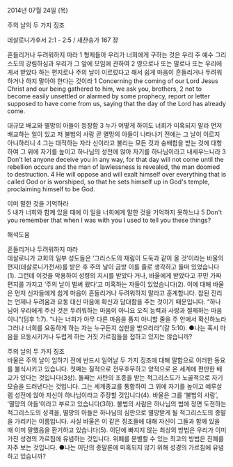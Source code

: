 2014년 07월 24일 (목)

주의 날의 두 가지 징조



데살로니가후서 2:1 - 2:5 / 새찬송가 167 장


흔들리거나 두려워하지 마라 
1 형제들아 우리가 너희에게 구하는 것은 우리 주 예수 그리스도의 강림하심과 우리가 그 앞에 모임에 관하여 2 영으로나 또는 말로나 또는 우리에게서 받았다 하는 편지로나 주의 날이 이르렀다고 해서 쉽게 마음이 흔들리거나 두려워하거나 하지 말아야 한다는 것이라 
1 Concerning the coming of our Lord Jesus Christ and our being gathered to him, we ask you, brothers, 2 not to become easily unsettled or alarmed by some prophecy, report or letter supposed to have come from us, saying that the day of the Lord has already come. 

대규모 배교와 멸망의 아들이 등장함
3 누가 어떻게 하여도 너희가 미혹되지 말라 먼저 배교하는 일이 있고 저 불법의 사람 곧 멸망의 아들이 나타나기 전에는 그 날이 이르지 아니하리니 4 그는 대적하는 자라 신이라고 불리는 모든 것과 숭배함을 받는 것에 대항하여 그 위에 자기를 높이고 하나님의 성전에 앉아 자기를 하나님이라고 내세우느니라
3 Don't let anyone deceive you in any way, for that day will not come until the rebellion occurs and the man of lawlessness is revealed, the man doomed to destruction. 4 He will oppose and will exalt himself over everything that is called God or is worshiped, so that he sets himself up in God's temple, proclaiming himself to be God.

이미 말한 것을 기억하라  
5 내가 너희와 함께 있을 때에 이 일을 너희에게 말한 것을 기억하지 못하느냐 
5 Don't you remember that when I was with you I used to tell you these things?

해석도움





흔들리거나 두려워하지 마라   
데살로니가 교회의 일부 성도들은 ‘그리스도의 재림이 도둑과 같이 올 것’이라는 바울의 편지(데살로니가전서)를 받은 후 주의 날이 금방 이를 줄로 생각하고 들떠 있었습니다(1). 그런데 이것을 악용하여 성령의 지시를 받았다 거나, 바울에게 받았다고 꾸민 가짜 편지를 가지고 ‘주의 날이 벌써 왔다’고 미혹하는 자들이 있었습니다(2). 이에 대해 바울은 먼저 신자들에게 쉽게 마음이 흔들리거나 두려워하지 말라고 훈계합니다. 참된 진리는 언제나 두려움과 요동 대신 마음에 확신과 담대함을 주는 것이기 때문입니다. “하나님이 우리에게 주신 것은 두려워하는 마음이 아니요 오직 능력과 사랑과 절제하는 마음이니”(딤후 1:7). “나는 너희가 아무 다른 마음을 품지 아니할 줄을 주 안에서 확신하노라 그러나 너희를 요동하게 하는 자는 누구든지 심판을 받으리라”(갈 5:10).
●나는 혹시 마음을 요동시키거나 두렵게 하는 거짓 가르침들을 접하고 있지는 않습니까?

주의 날의 두 가지 징조  
바울은 주의 날이 임하기 전에 반드시 일어날 두 가지 징조에 대해 말함으로 이러한 동요를 불식시키고 있습니다. 첫째는 질적으로 전무후무하고 양적으로 온 세계에 편만한 배교가 있다는 것입니다(3상). 둘째는 사탄의 조종을 받는 적그리스도가 노골적으로 자기 모습을 드러낸다는 것입니다. 그는 세계종교를 통합하여 그 위에 자기를 높이고 예루살렘 성전에 앉아 자신이 하나님이라고 주장할 것입니다(4). 바울은 그를 ‘불법의 사람’, ‘멸망의 아들’이라고 부르고 있습니다(3하). 불법의 사람은 하나님의 법에 정면 도전하는 적그리스도의 성격을, 멸망의 아들은 하나님의 심판으로 멸망받게 될 적그리스도의 종말을 가리키는 이름입니다. 사실 바울은 이 같은 징조들에 대해 자신이 그들과 함께 있을 때 이미 말했음을 환기하고 있습니다(5). 이단에 빠지지 않는 최상의 방법은 우리가 이미 가진 성경의 가르침에 유념하는 것입니다. 위폐를 분별할 수 있는 최고의 방법은 진폐를 자주 보는 것입니다. 
●나는 이단의 종말론에 미혹되지 않기 위해 성경의 가르침에 유념하고 있습니까?